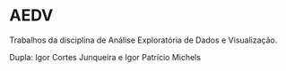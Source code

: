 # AEDV

Trabalhos da disciplina de Análise Exploratória de Dados e Visualização.

Dupla: Igor Cortes Junqueira e Igor Patrício Michels
